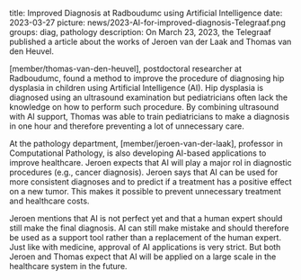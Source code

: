 title: Improved Diagnosis at Radboudumc using Artificial Intelligence
date: 2023-03-27
picture: news/2023-AI-for-improved-diagnosis-Telegraaf.png
groups: diag, pathology
description: On March 23, 2023, the Telegraaf published a article about the works of Jeroen van der Laak and Thomas van den Heuvel.

[member/thomas-van-den-heuvel], postdoctoral researcher at Radboudumc, found a method to improve the procedure of diagnosing hip dysplasia in children using Artificial Intelligence (AI).
Hip dysplasia is diagnosed using an ultrasound examination but pediatricians often lack the knowledge on how to perform such procedure.
By combining ultrasound with AI support, Thomas was able to train pediatricians to make a diagnosis in one hour and therefore preventing a lot of unnecessary care.

At the pathology department, [member/jeroen-van-der-laak], professor in Computational Pathology, is also developing AI-based applications to improve healthcare. Jeroen expects that AI will play a major rol in diagnostic procedures (e.g., cancer diagnosis).
Jeroen says that AI can be used for more consistent diagnoses and to predict if a treatment has a positive effect on a new tumor. 
This makes it possible to prevent unnecessary treatment and healthcare costs. 

Jeroen mentions that AI is not perfect yet and that a human expert should still make the final diagnosis. AI can still make mistake and should therefore be used as a support tool rather than a replacement of the human expert.
Just like with medicine, approval of AI applications is very strict. But both Jeroen and Thomas expect that AI will be applied on a large scale in the healthcare system in the future. 

